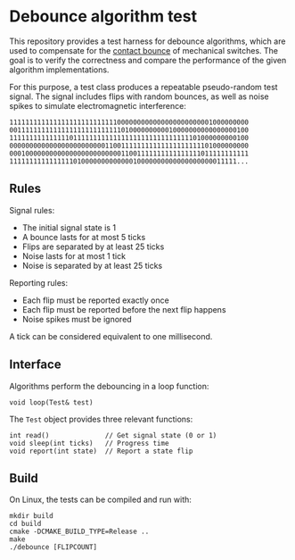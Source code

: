 Debounce algorithm test
=======================

This repository provides a test harness for debounce algorithms,
which are used to compensate for the [contact bounce] of mechanical
switches. The goal is to verify the correctness and compare the
performance of the given algorithm implementations.

For this purpose, a test class produces a repeatable pseudo-random
test signal. The signal includes flips with random bounces, as well
as noise spikes to simulate electromagnetic interference:

	111111111111111111111111111000000000000000000000001000000000
	001111111111111111111111111101000000000010000000000000000100
	111111111111111011111111111111111111111111111101000000000100
	000000000000000000000000110011111111111111111111101000000000
	000100000000000000000000000011001111111111111111011111111111
	111111111111111101000000000000010000000000000000000011111...

[contact bounce]: https://en.wikipedia.org/wiki/Debounce#Contact_bounce


Rules
-----

Signal rules:

- The initial signal state is 1
- A bounce lasts for at most 5 ticks
- Flips are separated by at least 25 ticks
- Noise lasts for at most 1 tick
- Noise is separated by at least 25 ticks

Reporting rules:

- Each flip must be reported exactly once
- Each flip must be reported before the next flip happens
- Noise spikes must be ignored

A tick can be considered equivalent to one millisecond.


Interface
---------

Algorithms perform the debouncing in a loop function:

	void loop(Test& test)

The `Test` object provides three relevant functions:

	int read()              // Get signal state (0 or 1)
	void sleep(int ticks)   // Progress time
	void report(int state)  // Report a state flip


Build
-----

On Linux, the tests can be compiled and run with:

	mkdir build
	cd build
	cmake -DCMAKE_BUILD_TYPE=Release ..
	make
	./debounce [FLIPCOUNT]
